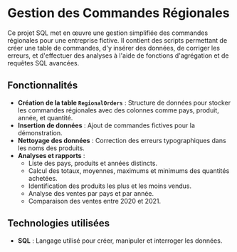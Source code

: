 # Gestion des Commandes Régionales

Ce projet SQL met en œuvre une gestion simplifiée des commandes régionales pour une entreprise fictive. Il contient des scripts permettant de créer une table de commandes, d'y insérer des données, de corriger les erreurs, et d'effectuer des analyses à l'aide de fonctions d'agrégation et de requêtes SQL avancées.

## Fonctionnalités

- **Création de la table `RegionalOrders`** : Structure de données pour stocker les commandes régionales avec des colonnes comme pays, produit, année, et quantité.
- **Insertion de données** : Ajout de commandes fictives pour la démonstration.
- **Nettoyage des données** : Correction des erreurs typographiques dans les noms des produits.
- **Analyses et rapports** :
  - Liste des pays, produits et années distincts.
  - Calcul des totaux, moyennes, maximums et minimums des quantités achetées.
  - Identification des produits les plus et les moins vendus.
  - Analyse des ventes par pays et par année.
  - Comparaison des ventes entre 2020 et 2021.

## Technologies utilisées

- **SQL** : Langage utilisé pour créer, manipuler et interroger les données.

